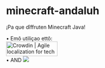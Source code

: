 # minecraft-andaluh
¡Pa que dîffruten Minecraft Java!

• Emô utiliçao ettô:\
<a href="https://crowdin.com/?utm_source=badge&utm_medium=referral&utm_campaign=badge-add-on" rel="nofollow"><img style="width:140;height:40px" src="https://badges.crowdin.net/badge/light/crowdin-on-dark.png" srcset="https://badges.crowdin.net/badge/light/crowdin-on-dark.png 1x,https://badges.crowdin.net/badge/light/crowdin-on-dark@2x.png 2x" alt="Crowdin | Agile localization for tech companies" /></a>\
• AND <a title="Crowdin" target="_blank" href="https://crowdin.com/project/minecraft-andaluh"><img src="https://badges.crowdin.net/minecraft-andaluh/localized.svg"></a>
